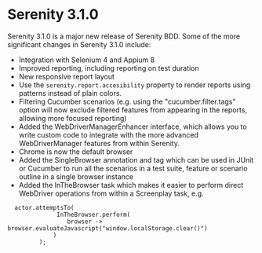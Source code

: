 # Serenity 3.1.0

Serenity 3.1.0 is a major new release of Serenity BDD. Some of the more significant changes in Serenity 3.1.0 include:
- Integration with Selenium 4 and Appium 8
- Improved reporting, including reporting on test duration
- New responsive report layout
- Use the `serenity.report.accesibility` property to render reports using patterns instead of plain colors.
- Filtering Cucumber scenarios (e.g. using the "cucumber.filter.tags" option will now exclude filtered features from appearing in the reports, allowing more focused reporting)
- Added the WebDriverManagerEnhancer interface, which allows you to write custom code to integrate with the more advanced WebDriverManager features from within Serenity.
- Chrome is now the default browser
- Added the SingleBrowser annotation and tag which can be used in JUnit or Cucumber to run all the scenarios in a test suite, feature or scenario outline in a single browser instance
- Added the InTheBrowser task which makes it easier to perform direct WebDriver operations from within a Screenplay task, e.g.
```
  actor.attemptsTo(
              InTheBrowser.perform(
                 browser -> browser.evaluateJavascript("window.localStorage.clear()")
             )
         );
```
